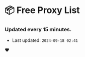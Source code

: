 # :package: Free Proxy List
### Updated every 15 minutes.

- Last updated: `2024-09-18 02:41`

:heart:

